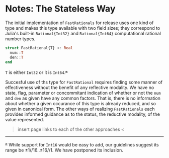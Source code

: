# Notes:  The Stateless Way

The initial implementation of `FastRationals` for release uses one kind of type and makes this type available with two field sizes; they correspond to Julia's built-in `Rational{Int32}` and `Rational{Int64}` computational rational number types.

```julia
struct FastRational{T} <: Real
  num::T
  den::T
end
```
`T` is either `Int32` or it is `Int64`.<sup>[𝓪](#Int16)</sup>

Succesful use of ths type for `FastRational` requires finding some manner of effectiveness without the benefit of any reflective modality.  We have no state, flag, parameter or concommitant indication of whether or not the `num` and `den` as given have any common factors.  That is, there is no information about whether a given occurance of this type is already reduced, and so given in canonical form.  The other ways of realizing `FastRationals` each provides informed guidance as to the status, the reductive modality, of the value represented. 
> insert page links to each of the other approaches <



----

<sup><a name="Int16">[𝓪](#annotation)</a></sup> While support for `Int16` would be easy to add, our guidelines suggest its range be  ±1//16..±16//1. We have postponed its inclusion.

